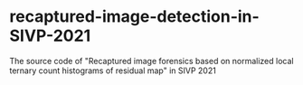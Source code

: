 # recaptured-image-detection-in-SIVP-2021
The source code of "Recaptured image forensics based on normalized local ternary count histograms of residual map" in SIVP 2021
